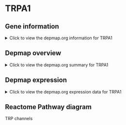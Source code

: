 <h1>TRPA1</h1>

<h2>Gene information</h2>
<details>
  <summary>Click to view the depmap.org information for TRPA1</summary>
  <iframe src="https://depmap.org/portal/gene/TRPA1?tab=about" style="border:none;width:100%;height:800px"></iframe>
</details>

<h2>Depmap overview</h2>
<details>
  <summary>Click to view the depmap.org summary for TRPA1</summary>
  <iframe src="https://depmap.org/portal/gene/TRPA1?tab=overview" style="border:none;width:100%;height:800px"></iframe>
</details>

<h2>Depmap expression</h2>
<details>
  <summary>Click to view the depmap.org expression data for TRPA1</summary>
  <iframe src="https://depmap.org/portal/gene/TRPA1?tab=characterization" style="border:none;width:100%;height:800px"></iframe>
</details>



<h2>Reactome Pathway diagram</h2>
TRP channels
<div id="diagramHolder"></div>

<script>
    //Creating the Reactome Diagram widget
    //Take into account a proxy needs to be set up in your server side pointing to www.reactome.org
    function onReactomeDiagramReady(){  //This function is automatically called when the widget code is ready to be used
        var diagram = Reactome.Diagram.create({
            "placeHolder" : "diagramHolder",
            "width" : 900,
            "height" : 500
        });

        //Initialising it to the "Hemostasis" pathway
        diagram.loadDiagram("R-HSA-3295583");

        //Adding different listeners

        diagram.onDiagramLoaded(function (loaded) {
            console.info("Loaded ", loaded);
            diagram.flagItems("BAD");
	    diagram.flagItems("Q92934");
            if (loaded == "R-HSA-3295583") diagram.selectItem("R-HSA-3295583");
        });

     }
</script>



